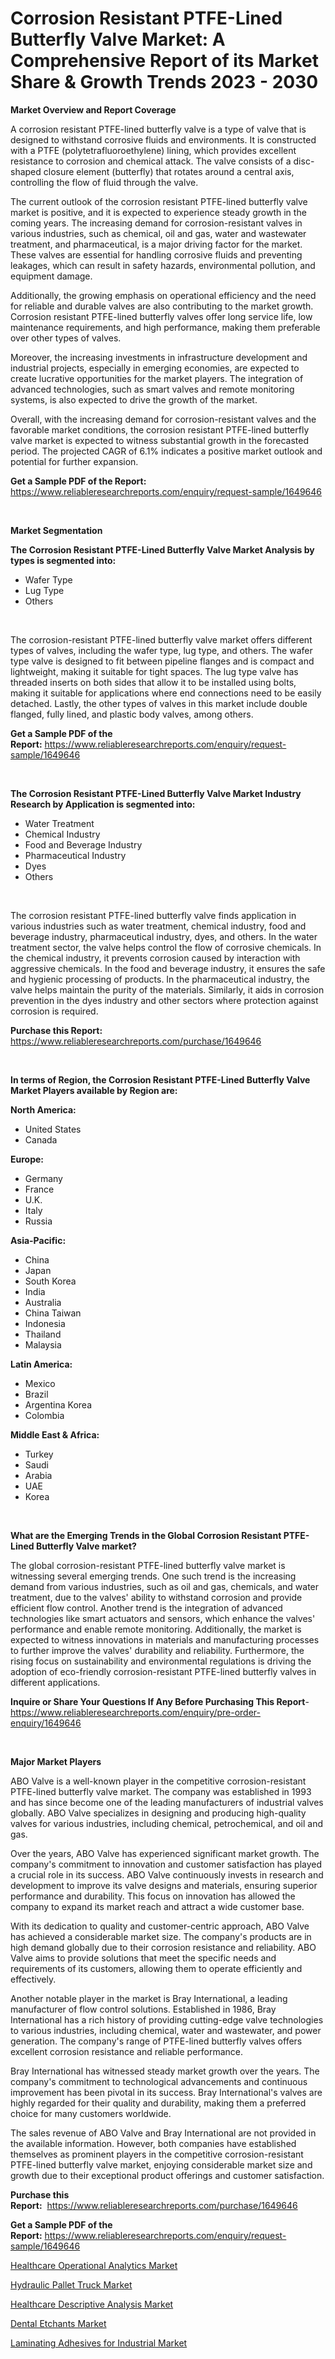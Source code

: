 <p><h1>Corrosion Resistant PTFE-Lined Butterfly Valve Market: A Comprehensive Report of its Market Share & Growth Trends 2023 - 2030</h1></p><p><strong>Market Overview and Report Coverage</strong></p>
<p><p>A corrosion resistant PTFE-lined butterfly valve is a type of valve that is designed to withstand corrosive fluids and environments. It is constructed with a PTFE (polytetrafluoroethylene) lining, which provides excellent resistance to corrosion and chemical attack. The valve consists of a disc-shaped closure element (butterfly) that rotates around a central axis, controlling the flow of fluid through the valve.</p><p>The current outlook of the corrosion resistant PTFE-lined butterfly valve market is positive, and it is expected to experience steady growth in the coming years. The increasing demand for corrosion-resistant valves in various industries, such as chemical, oil and gas, water and wastewater treatment, and pharmaceutical, is a major driving factor for the market. These valves are essential for handling corrosive fluids and preventing leakages, which can result in safety hazards, environmental pollution, and equipment damage.</p><p>Additionally, the growing emphasis on operational efficiency and the need for reliable and durable valves are also contributing to the market growth. Corrosion resistant PTFE-lined butterfly valves offer long service life, low maintenance requirements, and high performance, making them preferable over other types of valves.</p><p>Moreover, the increasing investments in infrastructure development and industrial projects, especially in emerging economies, are expected to create lucrative opportunities for the market players. The integration of advanced technologies, such as smart valves and remote monitoring systems, is also expected to drive the growth of the market.</p><p>Overall, with the increasing demand for corrosion-resistant valves and the favorable market conditions, the corrosion resistant PTFE-lined butterfly valve market is expected to witness substantial growth in the forecasted period. The projected CAGR of 6.1% indicates a positive market outlook and potential for further expansion.</p></p>
<p><strong>Get a Sample PDF of the Report:</strong> <a href="https://www.reliableresearchreports.com/enquiry/request-sample/1649646">https://www.reliableresearchreports.com/enquiry/request-sample/1649646</a></p>
<p>&nbsp;</p>
<p><strong>Market Segmentation</strong></p>
<p><strong>The Corrosion Resistant PTFE-Lined Butterfly Valve Market Analysis by types is segmented into:</strong></p>
<p><ul><li>Wafer Type</li><li>Lug Type</li><li>Others</li></ul></p>
<p>&nbsp;</p>
<p><p>The corrosion-resistant PTFE-lined butterfly valve market offers different types of valves, including the wafer type, lug type, and others. The wafer type valve is designed to fit between pipeline flanges and is compact and lightweight, making it suitable for tight spaces. The lug type valve has threaded inserts on both sides that allow it to be installed using bolts, making it suitable for applications where end connections need to be easily detached. Lastly, the other types of valves in this market include double flanged, fully lined, and plastic body valves, among others.</p></p>
<p><strong>Get a Sample PDF of the Report:</strong>&nbsp;<a href="https://www.reliableresearchreports.com/enquiry/request-sample/1649646">https://www.reliableresearchreports.com/enquiry/request-sample/1649646</a></p>
<p>&nbsp;</p>
<p><strong>The Corrosion Resistant PTFE-Lined Butterfly Valve Market Industry Research by Application is segmented into:</strong></p>
<p><ul><li>Water Treatment</li><li>Chemical Industry</li><li>Food and Beverage Industry</li><li>Pharmaceutical Industry</li><li>Dyes</li><li>Others</li></ul></p>
<p>&nbsp;</p>
<p><p>The corrosion resistant PTFE-lined butterfly valve finds application in various industries such as water treatment, chemical industry, food and beverage industry, pharmaceutical industry, dyes, and others. In the water treatment sector, the valve helps control the flow of corrosive chemicals. In the chemical industry, it prevents corrosion caused by interaction with aggressive chemicals. In the food and beverage industry, it ensures the safe and hygienic processing of products. In the pharmaceutical industry, the valve helps maintain the purity of the materials. Similarly, it aids in corrosion prevention in the dyes industry and other sectors where protection against corrosion is required.</p></p>
<p><strong>Purchase this Report:</strong>&nbsp; <a href="https://www.reliableresearchreports.com/purchase/1649646">https://www.reliableresearchreports.com/purchase/1649646</a></p>
<p>&nbsp;</p>
<p><strong>In terms of Region, the Corrosion Resistant PTFE-Lined Butterfly Valve Market Players available by Region are:</strong></p>
<p>
    <p> <strong> North America: </strong>
        <ul>
            <li>United States</li>
            <li>Canada</li>
        </ul>
        </p> 
    <p> <strong> Europe: </strong>
        <ul>
            <li>Germany</li>
            <li>France</li>
            <li>U.K.</li>
            <li>Italy</li>
            <li>Russia</li>
        </ul>
        </p> 
    <p> <strong> Asia-Pacific: </strong>
        <ul>
            <li>China</li>
            <li>Japan</li>
            <li>South Korea</li>
            <li>India</li>
            <li>Australia</li>
            <li>China Taiwan</li>
            <li>Indonesia</li>
            <li>Thailand</li>
            <li>Malaysia</li>
        </ul>
        </p> 
    <p> <strong> Latin America: </strong>
        <ul>
            <li>Mexico</li>
            <li>Brazil</li>
            <li>Argentina Korea</li>
            <li>Colombia</li>
        </ul>
        </p> 
    <p> <strong> Middle East & Africa: </strong>
        <ul>
            <li>Turkey</li>
            <li>Saudi</li>
            <li>Arabia</li>
            <li>UAE</li>
            <li>Korea</li>
        </ul>
    </p>
    </p>
<p>&nbsp;</p>
<p><strong>What are the Emerging Trends in the Global Corrosion Resistant PTFE-Lined Butterfly Valve market?</strong></p>
<p><p>The global corrosion-resistant PTFE-lined butterfly valve market is witnessing several emerging trends. One such trend is the increasing demand from various industries, such as oil and gas, chemicals, and water treatment, due to the valves' ability to withstand corrosion and provide efficient flow control. Another trend is the integration of advanced technologies like smart actuators and sensors, which enhance the valves' performance and enable remote monitoring. Additionally, the market is expected to witness innovations in materials and manufacturing processes to further improve the valves' durability and reliability. Furthermore, the rising focus on sustainability and environmental regulations is driving the adoption of eco-friendly corrosion-resistant PTFE-lined butterfly valves in different applications.</p></p>
<p><strong>Inquire or Share Your Questions If Any Before Purchasing This Report</strong>- <a href="https://www.reliableresearchreports.com/enquiry/pre-order-enquiry/1649646">https://www.reliableresearchreports.com/enquiry/pre-order-enquiry/1649646</a></p>
<p>&nbsp;</p>
<p><strong>Major Market Players</strong></p>
<p><p>ABO Valve is a well-known player in the competitive corrosion-resistant PTFE-lined butterfly valve market. The company was established in 1993 and has since become one of the leading manufacturers of industrial valves globally. ABO Valve specializes in designing and producing high-quality valves for various industries, including chemical, petrochemical, and oil and gas.</p><p>Over the years, ABO Valve has experienced significant market growth. The company's commitment to innovation and customer satisfaction has played a crucial role in its success. ABO Valve continuously invests in research and development to improve its valve designs and materials, ensuring superior performance and durability. This focus on innovation has allowed the company to expand its market reach and attract a wide customer base.</p><p>With its dedication to quality and customer-centric approach, ABO Valve has achieved a considerable market size. The company's products are in high demand globally due to their corrosion resistance and reliability. ABO Valve aims to provide solutions that meet the specific needs and requirements of its customers, allowing them to operate efficiently and effectively.</p><p>Another notable player in the market is Bray International, a leading manufacturer of flow control solutions. Established in 1986, Bray International has a rich history of providing cutting-edge valve technologies to various industries, including chemical, water and wastewater, and power generation. The company's range of PTFE-lined butterfly valves offers excellent corrosion resistance and reliable performance.</p><p>Bray International has witnessed steady market growth over the years. The company's commitment to technological advancements and continuous improvement has been pivotal in its success. Bray International's valves are highly regarded for their quality and durability, making them a preferred choice for many customers worldwide.</p><p>The sales revenue of ABO Valve and Bray International are not provided in the available information. However, both companies have established themselves as prominent players in the competitive corrosion-resistant PTFE-lined butterfly valve market, enjoying considerable market size and growth due to their exceptional product offerings and customer satisfaction.</p></p>
<p><strong>Purchase this Report:</strong>&nbsp;&nbsp;<a href="https://www.reliableresearchreports.com/purchase/1649646">https://www.reliableresearchreports.com/purchase/1649646</a></p>
<p></p>
<p><strong>Get a Sample PDF of the Report:</strong>&nbsp;<a href="https://www.reliableresearchreports.com/enquiry/request-sample/1649646">https://www.reliableresearchreports.com/enquiry/request-sample/1649646</a></p>
<p><p><a href="https://medium.com/@reyeshowell655/healthcare-operational-analytics-market-trends-and-market-analysis-forecasted-for-period-2023-2030-a6ef553c79e5">Healthcare Operational Analytics Market</a></p><p><a href="https://www.linkedin.com/pulse/hydraulic-pallet-truck-market-insights-players-forecast/">Hydraulic Pallet Truck Market</a></p><p><a href="https://medium.com/@jarredmertz2772/healthcare-descriptive-analysis-market-size-cagr-trends-2024-2030-df6c17032516">Healthcare Descriptive Analysis Market</a></p><p><a href="https://www.linkedin.com/pulse/dental-etchants-market-size-2023-2030-global-industrial/">Dental Etchants Market</a></p><p><a href="https://github.com/amae102299/Market-Research-Report-List-1/blob/main/laminating-adhesives-for-industrial-market.md">Laminating Adhesives for Industrial Market</a></p></p>